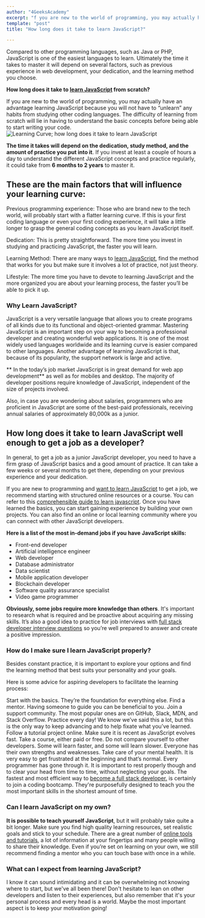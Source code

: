 ```yaml
---
author: "4GeeksAcademy"
excerpt: "f you are new to the world of programming, you may actually have an advantage learning JavaScript because you will not have to unlearn any habits from studying other coding languages"
template: "post"
title: "How long does it take to learn JavaScript?"

---
```

 
Compared to other programming languages, such as Java or PHP, JavaScript is one of the easiest languages to learn. Ultimately the time it takes to master it will depend on several factors, such as previous experience in web development, your dedication, and the learning method you choose.
 
**How long does it take to [learn JavaScript](https://4geeksacademy.com/us/learn-javascript/learn-javascript) from scratch?**

If you are new to the world of programming, you may actually have an advantage learning JavaScript because you will not have to “unlearn” any habits from studying other coding languages. The difficulty of learning from scratch will lie in having to understand the basic concepts before being able to start writing your code.
 <img src="https://breathecode.herokuapp.com/v1/media/file/learning-curve-js-png" style="display: block; margin: 0 auto;" alt="Learning Curve;  how long does it take to learn JavaScript" title="Example of learning curve with JS">
 
**The time it takes will depend on the dedication, study method, and the amount of practice you put into it**. If you invest at least a couple of hours a day to understand the different JavaScript concepts and practice regularly, it could take from **6 months to 2 years** to master it. 

## These are the main factors that will influence your learning curve:
 
Previous programming experience: Those who are brand new to the tech world, will probably start with a flatter learning curve. If this is your first coding language or even your first coding experience, it will take a little longer to grasp the general coding concepts as you learn JavaScript itself.
 
Dedication: This is pretty straightforward. The more time you invest in studying and practicing JavaScript, the faster you will learn.
 
Learning Method: There are many ways to [learn JavaScript](https://4geeksacademy.com/us/learn-javascript/learn-javascript), find the method that works for you but make sure it involves a lot of practice, not just theory.
 
Lifestyle: The more time you have to devote to learning JavaScript and the more organized you are about your learning process, the faster you’ll be able to pick it up. 

### Why Learn JavaScript?
 
JavaScript is a very versatile language that allows you to create programs of all kinds due to its functional and object-oriented grammar. Mastering JavaScript is an important step on your way to becoming a professional developer and creating wonderful web applications. It is one of the most widely used languages worldwide and its learning curve is easier compared to other languages. Another advantage of learning JavaScript is that, because of its popularity, the support network is large and active. 
 
** In the today’s job market JavaScript is in great demand for web app development** as well as for mobiles and desktop. The majority of developer positions require knowledge of JavaScript, independent of the size of projects involved.
 
Also, in case you are wondering about salaries, programmers who are proficient in JavaScript are some of the best-paid professionals, receiving annual salaries of approximately 80,000k as a junior.
 
## How long does it take to learn JavaScript well enough to get a job as a developer?
 
In general, to get a job as a junior JavaScript developer, you need to have a firm grasp of JavaScript basics and a good amount of practice. It can take a few weeks or  several months to get there, depending on your previous experience and your dedication.
 
If you are new to programming and [want to learn JavaScript](https://4geeksacademy.com/us/learn-javascript/learn-javascript) to get a job, we recommend starting with structured online resources or a course. You can refer to this [comprehensible guide to learn javascript](https://4geeksacademy.com/us/learn-javascript/learn-javascript).
Once you have learned the basics, you can start gaining experience by building your own projects. You can also find an online or local learning community where you can connect with other JavaScript developers.

**Here is a list of the most in-demand jobs if you have JavaScript skills:**
 
- Front-end developer
- Artificial intelligence engineer
- Web developer
- Database administrator
- Data scientist
- Mobile application developer
- Blockchain developer
- Software quality assurance specialist
- Video game programmer
 
**Obviously, some jobs require more knowledge than others**. It's important to research what is required and be proactive about acquiring any missing skills. It’s also a good idea to practice for job interviews with [full stack developer interview questions](https://4geeksacademy.com/us/full-stack-developer/full-stack-developer-interview-questions) so you’re well prepared to answer and create a positive impression. 
 
### How do I make sure I learn JavaScript properly?
 
Besides constant practice, it is important to explore your options and find the learning method that best suits your personality and your goals. 

Here is some advice for aspiring developers to facilitate the learning process:

Start with the basics. They’re the foundation for everything else.
Find a mentor. Having someone to guide you can be beneficial to you.
Join a support community. The most popular ones are on GitHub, Slack, MDN, and Stack Overflow.
Practice every day! We know we’ve said this a lot, but this is the only way to keep advancing and to help fixate what you’ve learned.
Follow a tutorial project online. Make sure it is recent as JavaScript evolves fast.
Take a course, either paid or free.
Do not compare yourself to other developers. Some will learn faster, and some will learn slower. Everyone has their own strengths and weaknesses.
Take care of your mental health. It is very easy to get frustrated at the beginning and  that’s normal. Every programmer has gone through it. It is important to rest properly though and to clear your head from time to time, without neglecting your goals.
The fastest and most efficient way to  [become a full stack developer.](https://4geeksacademy.com/us/full-stack-developer/full-stack-developer) is certainly to join a coding bootcamp. They're purposefully designed to teach you the most important skills in the shortest amount of time.
 
### Can I learn JavaScript on my own?
 
**It is possible to teach yourself JavaScript**, but it will probably take quite a bit  longer. Make sure you find high quality learning resources, set realistic goals and stick to your schedule. There are a great number of [online tools and tutorials](https://4geeksacademy.com/us/learn-javascript/learn-javascript), a lot of information at your fingertips and many people willing to share their knowledge. Even if you’re set on learning on your own, we still recommend finding a mentor who you can touch base with once in a while.

### What can I expect from learning JavaScript?
 
I know it can sound intimidating and it can be overwhelming not knowing where to start, but we've all been there! Don't hesitate to lean on other developers and listen to their experiences, but also remember that it's your personal process and every head is a world. Maybe the most important aspect is to keep your motivation going!

<call-to-action button_text="Apply now" button_link="https://4geeksacademy.com/us/coding-bootcamps/part-time-full-stack-developer" background="rgba(0, 151, 205, 0.15)" title="Learn JavaScript Today" text="Learning JavaScript is a very exciting and challenging journey, remember that it is easy to get frustrated, but it is worth it if you like challenges and technology. You got this!"></call-to-action>